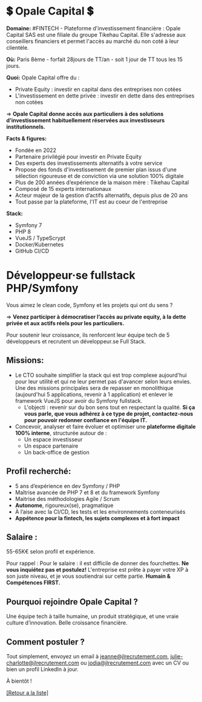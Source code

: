 # 💲 Opale Capital 💲

**Domaine:** #FINTECH - Plateforme d'investissement financière : Opale Capital SAS est une filiale du groupe Tikehau Capital. Elle s'adresse aux conseillers financiers et permet l'accès au marché du non coté à leur clientèle.

**Où:** Paris 8ème - forfait 28jours de TT/an - soit 1 jour de TT tous les 15 jours. 

**Quoi:** Opale Capital offre du : 
- Private Equity : investir en capital dans des entreprises non cotées 
- L'investissement en dette privée : investir en dette dans des entreprises non cotées

=> **Opale Capital donne accès aux particuliers à des solutions d’investissement habituellement réservées aux investisseurs institutionnels.**

**Facts & figures:**

* Fondée en 2022
* Partenaire privilégié pour investir en Private Equity
* Des experts des investissements alternatifs à votre service
* Propose des fonds d'investissement de premier plan issus d'une sélection rigoureuse et de conviction via une solution 100% digitale
* Plus de 200 années d’expérience de la maison mère : Tikehau Capital 
* Composé de 15 experts internationaux
* Acteur majeur de la gestion d’actifs alternatifs, depuis plus de 20 ans
* Tout passe par la plateforme, l'IT est au coeur de l'entreprise

**Stack:**

* Symfony 7
* PHP 8 
* VueJS / TypeScrypt
* Docker/Kubernetes
* GitHub CI/CD

# Développeur·se fullstack PHP/Symfony

Vous aimez le clean code, Symfony et les projets qui ont du sens ?

=> **Venez participer à démocratiser l’accès au private equity, à la dette privée et aux actifs réels pour les particuliers.**

Pour soutenir leur croissance, ils renforcent leur équipe tech de 5 développeurs et recrutent un développeur.se Full Stack.

## Missions:

* Le CTO souhaite simplifier la stack qui est trop complexe aujourd'hui pour leur utilité et qui ne leur permet pas d'avancer selon leurs envies. Une des missions principales sera de repasser en monolithique (aujourd'hui 5 applications, revenir à 1 application) et enlever le framework VueJS pour avoir du Symfony fullstack. 
	- L'objecti : revenir sur du bon sens tout en respectant la qualité. **Si ça vous parle, que vous adhérez à ce type de projet, contactez-nous pour pouvoir redonner confiance en l'équipe IT.**
* Concevoir, analyser et faire évoluer et optimiser une **plateforme digitale 100% interne**, structurée autour de :
	- Un espace investisseur
	- Un espace partenaire
	- Un back-office de gestion

## Profil recherché:

* 5 ans d’expérience en dev Symfony / PHP
* Maîtrise avancée de PHP 7 et 8 et du framework Symfony
* Maitrise des méthodologies Agile / Scrum
* **Autonome**, rigoureux(se), pragmatique
* À l’aise avec la CI/CD, les tests et les environnements conteneurisés
* **Appétence pour la fintech, les sujets complexes et à fort impact**

## Salaire : 

55-65K€ selon profil et expérience. 

Pour rappel :  Pour le salaire : il est difficile de donner des fourchettes. **Ne vous inquiétez pas et postulez!** L'entreprise est prête à payer votre XP à son juste niveau, et je vous soutiendrai sur cette partie. **Humain & Compétences FIRST.**

## Pourquoi rejoindre Opale Capital ?

Une équipe tech à taille humaine, un produit stratégique, et une vraie culture d’innovation. 
Belle croissance financière. 

## Comment postuler ?

Tout simplement, envoyez un email à jeanne@jlrecrutement.com, julie-charlotte@jlrecrutement.com ou jodia@jlrecrutement.com avec un CV ou bien un profil LinkedIn à jour. 

À bientôt ! 

<a href="https://github.com/jlondiche/job-board-php/blob/master/README.md">[Retour a la liste]</a>